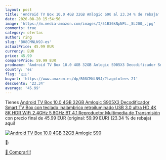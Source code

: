 ```yaml
---
layout: post
title: 'Android TV Box 10.0 4GB 32GB Amlogic S90 al 23.34 % de rebaja'
date: 2020-08-20 15:54:50
image: 'https://m.media-amazon.com/images/I/51B36kNpNPL._SL200_.jpg'
comments: true
category: ofertas
author: ring
slug: 'B08CMNLN9J-es'
actualPrice: 45.99 EUR
currency: EUR
price: 45.99
comparePrice: 59.99 EUR
prodname: 'Android TV Box 10.0 4GB 32GB Amlogic S905X3 Decodificador Smart TV Box con teclado inalámbrico retroiluminado USB 3.0 ultra HD 4K 8K HDR WiFi 2.4GHz 5.8GHz BT 4.1 Reproductor Multimedia de Transmisión'
country: 'es'
flag: '🇪🇸'
buyurl: 'https://www.amazon.es/dp/B08CMNLN9J/?tag=tolees-21'
descuento: '23.34'
average: '45.99'
---
```


Tienes [Android TV Box 10.0 4GB 32GB Amlogic S905X3 Decodificador Smart TV Box con teclado inalámbrico retroiluminado USB 3.0 ultra HD 4K 8K HDR WiFi 2.4GHz 5.8GHz BT 4.1 Reproductor Multimedia de Transmisión](https://www.amazon.es/dp/B08CMNLN9J/?tag=tolees-21) con precio final de  45.99 EUR (original: 59.99 EUR) (23.34 %  de rebaja) aqui!

[![Android TV Box 10.0 4GB 32GB Amlogic S90](https://m.media-amazon.com/images/I/51B36kNpNPL._SL200_.jpg)](https://www.amazon.es/dp/B08CMNLN9J/?tag=tolees-21)

🔎:


[🛒 Comprar!!!](https://www.amazon.es/dp/B08CMNLN9J/?tag=tolees-21)
